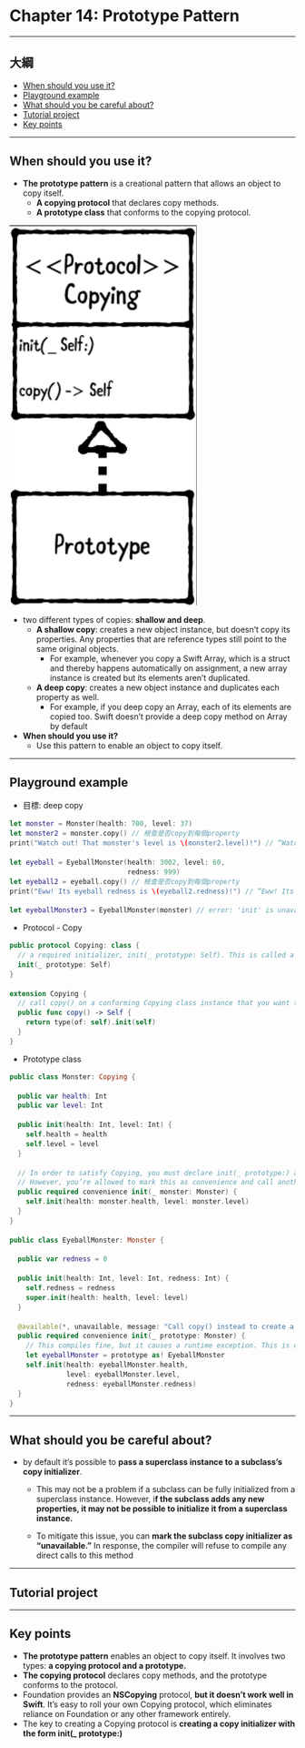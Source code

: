 # Chapter 14: Prototype Pattern

------

## 大綱

- [When should you use it?](#1)
- [Playground example](#2)
- [What should you be careful about?](#3)
- [Tutorial project](#4)
- [Key points](#5)

------

<h2 id="1">When should you use it?</h2>

- **The prototype pattern** is a creational pattern that allows an object to copy itself. 
  - **A copying protocol** that declares copy methods.
  - **A prototype class** that conforms to the copying protocol.

![](../.gitbook/assets/32.png)

- two different types of copies: **shallow and deep**.
  - **A shallow copy**: creates a new object instance, but doesn’t copy its properties. Any properties that are reference types still point to the same original objects.
    -  For example, whenever you copy a Swift Array, which is a struct and thereby happens automatically on assignment, a new array instance is created but its elements aren’t duplicated.
  - **A deep copy**:  creates a new object instance and duplicates each property as well. 
    - For example, if you deep copy an Array, each of its elements are copied too. Swift doesn’t provide a deep copy method on Array by default
- **When should you use it?**
  - Use this pattern to enable an object to copy itself.


------

<h2 id="2">Playground example</h2>

- 目標: deep copy

```swift
let monster = Monster(health: 700, level: 37)
let monster2 = monster.copy() // 檢查是否copy到每個property
print("Watch out! That monster's level is \(monster2.level)!") // “Watch out! That monster's level is 37!

let eyeball = EyeballMonster(health: 3002, level: 60,
                             redness: 999)
let eyeball2 = eyeball.copy() // 檢查是否copy到每個property
print("Eww! Its eyeball redness is \(eyeball2.redness)!") // “Eww! Its eyeball redness is 999!

let eyeballMonster3 = EyeballMonster(monster) // error: 'init' is unavailable: Call copy() instead
```

- Protocol - Copy

```Swift
public protocol Copying: class {
  // a required initializer, init(_ prototype: Self). This is called a copy initializer as its purpose is to create a new class instance using an existing instance.
  init(_ prototype: Self)
}

extension Copying {
  // call copy() on a conforming Copying class instance that you want to copy.
  public func copy() -> Self {
    return type(of: self).init(self)
  }
}
```

- Prototype class

```swift
public class Monster: Copying {
  
  public var health: Int
  public var level: Int
  
  public init(health: Int, level: Int) {
    self.health = health
    self.level = level
  }
  
  // In order to satisfy Copying, you must declare init(_ prototype:) as required.
  // However, you’re allowed to mark this as convenience and call another designated initializer, which is exactly what you do.
  public required convenience init(_ monster: Monster) {
    self.init(health: monster.health, level: monster.level)
  }
}

public class EyeballMonster: Monster {
  
  public var redness = 0
  
  public init(health: Int, level: Int, redness: Int) {
    self.redness = redness
    super.init(health: health, level: level)
  }
  
  @available(*, unavailable, message: "Call copy() instead to create a copy")
  public required convenience init(_ prototype: Monster) {
    // This compiles fine, but it causes a runtime exception. This is due to the forced cast you performed earlier, where you called prototype as! EyeballMonster.
    let eyeballMonster = prototype as! EyeballMonster
    self.init(health: eyeballMonster.health,
              level: eyeballMonster.level,
              redness: eyeballMonster.redness)
  }
}
```



------

<h2 id="3">What should you be careful about?</h2>

- by default it’s possible to **pass a superclass instance to a subclass’s copy initializer**. 

  - This may not be a problem if a subclass can be fully initialized from a superclass instance. However, i**f the subclass adds any new properties, it may not be possible to initialize it from a superclass instance.**

  - To mitigate this issue, you can **mark the subclass copy initializer as “unavailable.”** In response, the compiler will refuse to compile any direct calls to this method


------

<h2 id="4">Tutorial project</h2>



------

<h2 id="5">Key points</h2>

- **The prototype pattern** enables an object to copy itself. It involves two types: **a copying protocol and a prototype.**
- **The copying protocol** declares copy methods, and the prototype conforms to the protocol.
- Foundation provides an **NSCopying** protocol, **but it doesn’t work well in Swift**. It’s easy to roll your own Copying protocol, which eliminates reliance on Foundation or any other framework entirely.
- The key to creating a Copying protocol is **creating a copy initializer with the form init(_ prototype:)**

